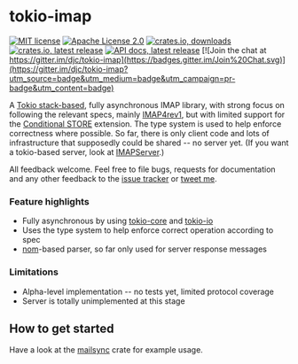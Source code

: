 # tokio-imap

[![MIT license](https://img.shields.io/badge/license-MIT-blue.svg)](./LICENSE-MIT)
[![Apache License 2.0](https://img.shields.io/badge/license-ALv2-blue.svg)](./LICENSE-APACHE)
[![crates.io, downloads](https://img.shields.io/crates/d/tokio-imap.svg)](https://crates.io/crates/tokio-imap)
[![crates.io, latest release](https://img.shields.io/crates/v/tokio-imap.svg)](https://crates.io/crates/tokio-imap)
[![API docs, latest release](https://docs.rs/tokio-imap/badge.svg)](http://docs.rs/tokio-imap)
[![Join the chat at https://gitter.im/djc/tokio-imap](https://badges.gitter.im/Join%20Chat.svg)](https://gitter.im/djc/tokio-imap?utm_source=badge&utm_medium=badge&utm_campaign=pr-badge&utm_content=badge)

A [Tokio stack-based][Tokio_stack], fully asynchronous IMAP library, with strong focus on following
the relevant specs, mainly [IMAP4rev1][rfc3501], but with limited support for
the [Conditional STORE][rfc4551] extension. The type system is used to help
enforce correctness where possible. So far, there is only client code and lots
of infrastructure that supposedly could be shared -- no server yet. (If you
want a tokio-based server, look at [IMAPServer][IMAPServer].)

All feedback welcome. Feel free to file bugs, requests for documentation and
any other feedback to the [issue tracker][issues] or [tweet me][twitter].

### Feature highlights

* Fully asynchronous by using [tokio-core][tokio-core] and [tokio-io][tokio-io]
* Uses the type system to help enforce correct operation according to spec
* [nom][nom]-based parser, so far only used for server response messages

### Limitations

* Alpha-level implementation -- no tests yet, limited protocol coverage
* Server is totally unimplemented at this stage

[rfc3501]: https://tools.ietf.org/html/rfc3501
[rfc4551]: https://tools.ietf.org/html/rfc4551
[IMAPServer]: https://github.com/Nordgedanken/IMAPServer-rs
[docs]: https://docs.rs/tokio-imap
[issues]: https://github.com/djc/tokio-imap/issues
[twitter]: https://twitter.com/djco/
[tokio-core]: https://github.com/tokio-rs/tokio-core
[tokio-io]: https://github.com/tokio-rs/tokio-io
[Tokio_stack]: https://tokio.rs
[nom]: https://github.com/Geal/nom


How to get started
------------------

Have a look at the [mailsync][mailsync] crate for example usage.

[mailsync]: https://github.com/djc/mailsync
